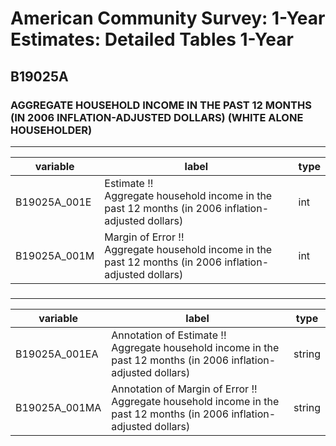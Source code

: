 # American Community Survey: 1-Year Estimates: Detailed Tables 1-Year

## B19025A

### AGGREGATE HOUSEHOLD INCOME IN THE PAST 12 MONTHS (IN 2006 INFLATION-ADJUSTED DOLLARS) (WHITE ALONE HOUSEHOLDER)

___

| variable | label | type |
| ----- | ----- | ----- |
| B19025A_001E | Estimate !!<br>Aggregate household income in the past 12 months (in 2006 inflation-adjusted dollars) | int |
| B19025A_001M | Margin of Error !!<br>Aggregate household income in the past 12 months (in 2006 inflation-adjusted dollars) | int |
### 

___

| variable | label | type |
| ----- | ----- | ----- |
| B19025A_001EA | Annotation of Estimate !!<br>Aggregate household income in the past 12 months (in 2006 inflation-adjusted dollars) | string |
| B19025A_001MA | Annotation of Margin of Error !!<br>Aggregate household income in the past 12 months (in 2006 inflation-adjusted dollars) | string |

